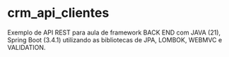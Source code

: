 # crm_api_clientes
Exemplo de API REST para aula de framework BACK END com JAVA (21), Spring Boot (3.4.1) utilizando as bibliotecas de JPA, LOMBOK, WEBMVC e VALIDATION.
